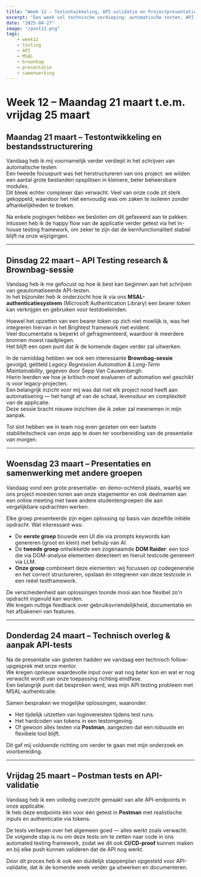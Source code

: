 ```yaml
---
title: "Week 12 – Testontwikkeling, API-validatie en Projectpresentatie"
excerpt: "Een week vol technische verdieping: automatische testen, API-validatie via Postman en inzichten uit een Brownbag-sessie. Ook presenteerden we onze voortgang aan de stagementor en wisselden we ideeën uit met andere studententeams."
date: "2025-04-27"
image: "/post12.png"
tags: 
    - week12
    - testing
    - API
    - MSAL
    - brownbag
    - presentatie
    - samenwerking
---
```


# Week 12 – Maandag 21 maart t.e.m. vrijdag 25 maart

## Maandag 21 maart – Testontwikkeling en bestandsstructurering

Vandaag heb ik mij voornamelijk verder verdiept in het schrijven van automatische testen.  
Een tweede focuspunt was het herstructureren van ons project: we wilden een aantal grote bestanden opsplitsen in kleinere, beter beheersbare modules.  
Dit bleek echter complexer dan verwacht. Veel van onze code zit sterk gekoppeld, waardoor het niet eenvoudig was om zaken te isoleren zonder afhankelijkheden te breken.

Na enkele pogingen hebben we besloten om dit gefaseerd aan te pakken. Intussen heb ik de happy flow van de applicatie verder getest via het in-house testing framework, om zeker te zijn dat de kernfunctionaliteit stabiel blijft na onze wijzigingen.

---

## Dinsdag 22 maart – API Testing research & Brownbag-sessie

Vandaag heb ik me gefocust op hoe ik best kan beginnen aan het schrijven van geautomatiseerde API-testen.  
In het bijzonder heb ik onderzocht hoe ik via ons **MSAL-authenticatiesysteem** (Microsoft Authentication Library) een bearer token kan verkrijgen en gebruiken voor testdoeleinden.

Hoewel het opzetten van een bearer token op zich niet moeilijk is, was het integreren hiervan in het Brightest framework niet evident.  
Veel documentatie is beperkt of gefragmenteerd, waardoor ik meerdere bronnen moest raadplegen.  
Het blijft een open punt dat ik de komende dagen verder zal uitwerken.

In de namiddag hebben we ook een interessante **Brownbag-sessie** gevolgd, getiteld _Legacy Regression Automation & Long-Term Maintainability_, gegeven door Sepp Van Cauwenbergh.  
Hierin leerden we hoe je kritisch moet evalueren of automation wel geschikt is voor legacy-projecten.  
Een belangrijk inzicht voor mij was dat niet elk project nood heeft aan automatisering — het hangt af van de schaal, levensduur en complexiteit van de applicatie.  
Deze sessie bracht nieuwe inzichten die ik zeker zal meenemen in mijn aanpak.

Tot slot hebben we in team nog even gezeten om een laatste stabiliteitscheck van onze app te doen ter voorbereiding van de presentatie van morgen.

---

## Woensdag 23 maart – Presentaties en samenwerking met andere groepen

Vandaag vond een grote presentatie- en demo-ochtend plaats, waarbij we ons project moesten tonen aan onze stagementor en ook deelnamen aan een online meeting met twee andere studentengroepen die aan vergelijkbare opdrachten werken.

Elke groep presenteerde zijn eigen oplossing op basis van dezelfde initiële opdracht. Wat interessant was:

- De **eerste groep** bouwde een UI die via prompts keywords kan genereren (groot en klein) met behulp van AI.
- De **tweede groep** ontwikkelde een zogenaamde **DOM Raider**: een tool die via DOM-analyse elementen detecteert en hieruit testcode genereert via LLM.
- **Onze groep** combineert deze elementen: wij focussen op codegeneratie en het correct structureren, opslaan én integreren van deze testcode in een reëel testframework.

De verscheidenheid aan oplossingen toonde mooi aan hoe flexibel zo'n opdracht ingevuld kan worden.  
We kregen nuttige feedback over gebruiksvriendelijkheid, documentatie en het afbakenen van features.

---

## Donderdag 24 maart – Technisch overleg & aanpak API-tests

Na de presentatie van gisteren hadden we vandaag een technisch follow-upgesprek met onze mentor.  
We kregen opnieuw waardevolle input over wat nog beter kon en wat er nog verwacht wordt van onze toepassing richting eindfase.  
Een belangrijk punt dat besproken werd, was mijn API testing probleem met MSAL-authenticatie.

Samen bespraken we mogelijke oplossingen, waaronder:

- Het tijdelijk uitzetten van loginvereisten tijdens test runs.
- Het hardcoden van tokens in een testomgeving.
- Of gewoon alles testen via **Postman**, aangezien dat een robuuste en flexibele tool blijft.

Dit gaf mij voldoende richting om verder te gaan met mijn onderzoek en voorbereiding.

---

## Vrijdag 25 maart – Postman tests en API-validatie

Vandaag heb ik een volledig overzicht gemaakt van alle API-endpoints in onze applicatie.  
Ik heb deze endpoints één voor één getest in **Postman** met realistische inputs en authenticatie via tokens.

De tests verliepen over het algemeen goed — alles werkt zoals verwacht.  
De volgende stap is nu om deze tests om te zetten naar code in ons automated testing framework, zodat we dit ook **CI/CD-proof** kunnen maken en bij elke push kunnen valideren dat de API nog werkt.

Door dit proces heb ik ook een duidelijk stappenplan opgesteld voor API-validatie, dat ik de komende week verder ga uitwerken en documenteren.
